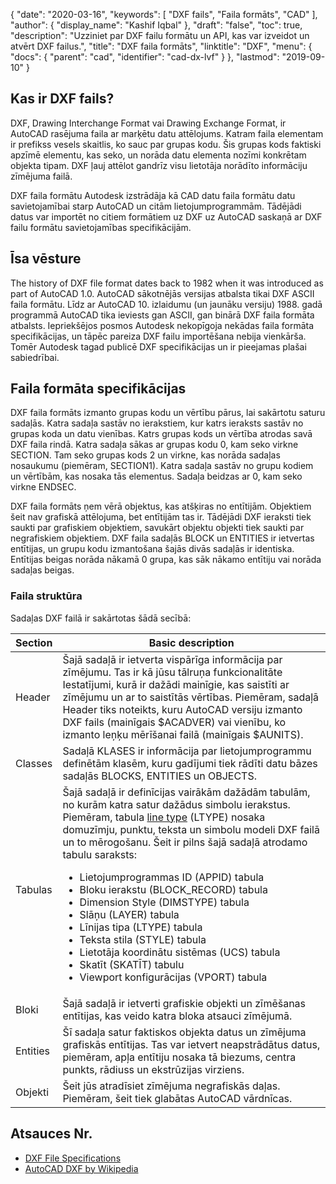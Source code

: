 {
  "date": "2020-03-16",
  "keywords": [
"DXF fails",
"Faila formāts",
"CAD"
],
  "author": {
    "display_name": "Kashif Iqbal"
},
  "draft": "false",
  "toc": true,
  "description": "Uzziniet par DXF failu formātu un API, kas var izveidot un atvērt DXF failus.",
  "title": "DXF faila formāts",
  "linktitle": "DXF",
  "menu": {
    "docs": {
      "parent": "cad",
      "identifier": "cad-dx-lvf"
}
},
  "lastmod": "2019-09-10"
}

## Kas ir DXF fails?

DXF, Drawing Interchange Format vai Drawing Exchange Format, ir AutoCAD rasējuma faila ar marķētu datu attēlojums. Katram faila elementam ir prefikss vesels skaitlis, ko sauc par grupas kodu. Šis grupas kods faktiski apzīmē elementu, kas seko, un norāda datu elementa nozīmi konkrētam objekta tipam. DXF ļauj attēlot gandrīz visu lietotāja norādīto informāciju zīmējuma failā.

DXF faila formātu Autodesk izstrādāja kā CAD datu faila formātu datu savietojamībai starp AutoCAD un citām lietojumprogrammām. Tādējādi datus var importēt no citiem formātiem uz DXF uz AutoCAD saskaņā ar DXF failu formātu savietojamības specifikācijām.

## Īsa vēsture ##


The history of DXF file format dates back to 1982 when it was introduced as part of AutoCAD 1.0. AutoCAD sākotnējās versijas atbalsta tikai DXF ASCII faila formātu. Līdz ar AutoCAD 10. izlaidumu (un jaunāku versiju) 1988. gadā programmā AutoCAD tika ieviests gan ASCII, gan binārā DXF faila formāta atbalsts. Iepriekšējos posmos Autodesk nekopīgoja nekādas faila formāta specifikācijas, un tāpēc pareiza DXF failu importēšana nebija vienkārša. Tomēr Autodesk tagad publicē DXF specifikācijas un ir pieejamas plašai sabiedrībai.

## Faila formāta specifikācijas ##

DXF faila formāts izmanto grupas kodu un vērtību pārus, lai sakārtotu saturu sadaļās. Katra sadaļa sastāv no ierakstiem, kur katrs ieraksts sastāv no grupas koda un datu vienības. Katrs grupas kods un vērtība atrodas savā DXF faila rindā. Katra sadaļa sākas ar grupas kodu 0, kam seko virkne SECTION. Tam seko grupas kods 2 un virkne, kas norāda sadaļas nosaukumu (piemēram, SECTION1). Katra sadaļa sastāv no grupu kodiem un vērtībām, kas nosaka tās elementus. Sadaļa beidzas ar 0, kam seko virkne ENDSEC.

DXF faila formāts ņem vērā objektus, kas atšķiras no entītijām. Objektiem šeit nav grafiskā attēlojuma, bet entītijām tas ir. Tādējādi DXF ieraksti tiek saukti par grafiskiem objektiem, savukārt objektu objekti tiek saukti par negrafiskiem objektiem. DXF faila sadaļās BLOCK un ENTITIES ir ietvertas entītijas, un grupu kodu izmantošana šajās divās sadaļās ir identiska. Entītijas beigas norāda nākamā 0 grupa, kas sāk nākamo entītiju vai norāda sadaļas beigas.

### Faila struktūra ###

Sadaļas DXF failā ir sakārtotas šādā secībā:

|Section|Basic description
---|---|
|Header|Šajā sadaļā ir ietverta vispārīga informācija par zīmējumu. Tas ir kā jūsu tālruņa funkcionalitāte Iestatījumi, kurā ir dažādi mainīgie, kas saistīti ar zīmējumu un ar to saistītās vērtības. Piemēram, sadaļā Header tiks noteikts, kuru AutoCAD versiju izmanto DXF fails (mainīgais $ACADVER) vai vienību, ko izmanto leņķu mērīšanai failā (mainīgais $AUNITS).
|Classes|Sadaļā KLASES ir informācija par lietojumprogrammu definētām klasēm, kuru gadījumi tiek rādīti datu bāzes sadaļās BLOCKS, ENTITIES un OBJECTS.
|Tabulas|Šajā sadaļā ir definīcijas vairākām dažādām tabulām, no kurām katra satur dažādus simbolu ierakstus. Piemēram, tabula [line type](https://help.autodesk.com/view/ACD/2016/ENU/?guid=GUID-20B4D4B3-1220-426A-847B-5BBE36EC6FDF) (LTYPE) nosaka domuzīmju, punktu, teksta un simbolu modeli DXF failā un to mērogošanu. Šeit ir pilns šajā sadaļā atrodamo tabulu saraksts:<ul><li> Lietojumprogrammas ID (APPID) tabula</li><li> Bloku ierakstu (BLOCK_RECORD) tabula</li><li> Dimension Style (DIMSTYPE) tabula</li><li> Slāņu (LAYER) tabula</li><li> Līnijas tipa (LTYPE) tabula</li><li> Teksta stila (STYLE) tabula</li><li> Lietotāja koordinātu sistēmas (UCS) tabula</li><li> Skatīt (SKATĪT) tabulu</li><li> Viewport konfigurācijas (VPORT) tabula</li></ul>
|Bloki|Šajā sadaļā ir ietverti grafiskie objekti un zīmēšanas entītijas, kas veido katra bloka atsauci zīmējumā.
|Entities|Šī sadaļa satur faktiskos objekta datus un zīmējuma grafiskās entītijas. Tas var ietvert neapstrādātus datus, piemēram, apļa entītiju nosaka tā biezums, centra punkts, rādiuss un ekstrūzijas virziens.
|Objekti|Šeit jūs atradīsiet zīmējuma negrafiskās daļas. Piemēram, šeit tiek glabātas AutoCAD vārdnīcas.

## Atsauces Nr.

* [DXF File Specifications](http://images.autodesk.com/adsk/files/autocad_2012_pdf_dxf-reference_enu.pdf)
* [AutoCAD DXF by Wikipedia](https://en.wikipedia.org/wiki/AutoCAD_DXF)



